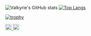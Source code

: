 ![Valkyrie's GitHub stats](https://github-readme-stats.vercel.app/api?username=acaValkyrie&count_private=true&show_icons=true&theme=gruvbox)
[![Top Langs](https://github-readme-stats.vercel.app/api/top-langs/?username=acaValkyrie&layout=compact)](https://github.com/anuraghazra/github-readme-stats?theme=gruvbox)

[![trophy](https://github-profile-trophy.vercel.app/?username=acaValkyrie)](https://github.com/ryo-ma/github-profile-trophy?theme=gruvbox)

<p align="left"> 
   <a href="http://twitter.com/acaValkyrie">
    <img height="20" src="https://img.shields.io/twitter/follow/acaValkyrie?label=Twitter&logo=twitter&style=flat" />
  </a>
   <a href="https://github.com/acaValkyrie">
    <img height="20" src="https://img.shields.io/github/followers/Valkyrie-freja?label=follow&logo=github&style=flat" />
  </a>
</p>
